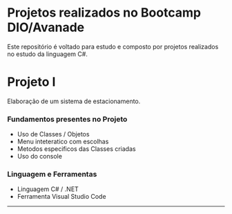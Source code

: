 # Projetos realizados no Bootcamp DIO/Avanade

Este repositório é voltado para estudo e composto por projetos realizados no estudo da linguagem C#.


# Projeto I

Elaboração de um sistema de estacionamento. 

### Fundamentos presentes no Projeto
- Uso de Classes / Objetos
- Menu inteteratico com escolhas
- Metodos especificos das Classes criadas
- Uso do console

### Linguagem e Ferramentas
- Linguagem C# / .NET
- Ferramenta Visual Studio Code

___